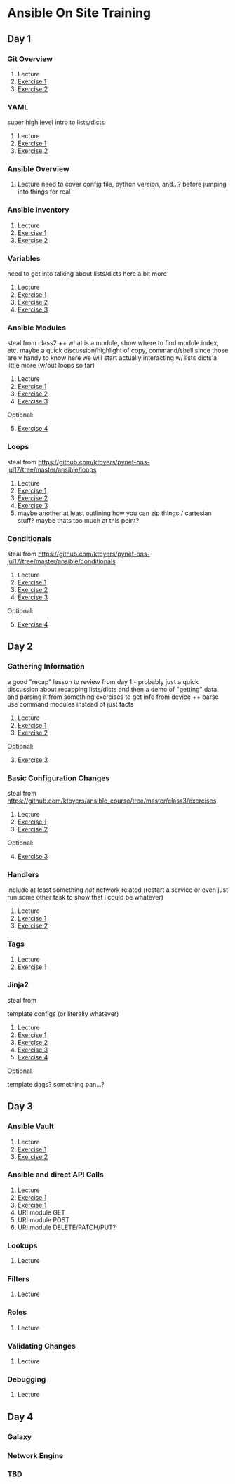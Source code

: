 # Ansible On Site Training

## Day 1

### Git Overview

1. Lecture
2. [Exercise 1](/day1/git/git_ex1.md)
3. [Exercise 2](/day1/git/git_ex2.md)

### YAML

super high level intro to lists/dicts

1. Lecture
2. [Exercise 1](/day1/yaml/yaml_ex1.md)
3. [Exercise 2](/day1/yaml/yaml_ex2.md)

### Ansible Overview

1. Lecture
    need to cover config file, python version, and...? before jumping into things for real

### Ansible Inventory

1. Lecture
2. [Exercise 1](/day1/inventory/inventory_ex1.md)
3. [Exercise 2](/day1/inventory/inventory_ex2.md)


### Variables

need to get into talking about lists/dicts here a bit more

1. Lecture
2. [Exercise 1](/day1/variables/variables_ex1.md)
3. [Exercise 2](/day1/variables/variables_ex2.md)
4. [Exercise 3](/day1/variables/variables_ex3.md)


### Ansible Modules

steal from class2 ++ what is a module, show where to find module index, etc. maybe a quick discussion/highlight of copy, command/shell since those are v handy to know
here we will start actually interacting w/ lists dicts a little more (w/out loops so far)

1. Lecture
2. [Exercise 1](/day1/modules/modules_ex1.md)
3. [Exercise 2](/day1/modules/modules_ex2.md)
4. [Exercise 3](/day1/modules/modules_ex3.md)

Optional:

5. [Exercise 4](/day1/modules/modules_ex4.md)


### Loops
steal from https://github.com/ktbyers/pynet-ons-jul17/tree/master/ansible/loops

1. Lecture
2. [Exercise 1](/day1/loops/loops_ex1.md)
3. [Exercise 2](/day1/loops/loops_ex2.md)
4. [Exercise 3](/day1/loops/loops_ex3.md)
5. maybe another at least outlining how you can zip things / cartesian stuff? maybe thats too much at this point?

### Conditionals
steal from https://github.com/ktbyers/pynet-ons-jul17/tree/master/ansible/conditionals

1. Lecture
2. [Exercise 1](/day1/conditionals/conditionals_ex1.md)
3. [Exercise 2](/day1/conditionals/conditionals_ex2.md)
3. [Exercise 3](/day1/conditionals/conditionals_ex3.md)

Optional:

5. [Exercise 4](/day1/conditionals/conditionals_ex4.md)

## Day 2

### Gathering Information

a good "recap" lesson to review from day 1 - probably just a quick discussion about recapping lists/dicts and then a demo of "getting" data and parsing it from something
exercises to get info from device ++ parse
use command modules instead of just facts

1. Lecture
2. [Exercise 1](/day2/gathering_info/gathering_info_ex1.md)
3. [Exercise 2](/day2/gathering_info/gathering_info_ex2.md)

Optional:

3. [Exercise 3](/day2/gathering_info/gathering_info_ex3.md)

### Basic Configuration Changes
steal from https://github.com/ktbyers/ansible_course/tree/master/class3/exercises

1. Lecture
2. [Exercise 1](/day2/basic_configuration/basic_configuration_ex1.md)
3. [Exercise 2](/day2/basic_configuration/basic_configuration_ex2.md)

Optional:

4. [Exercise 3](/day2/basic_configuration/basic_configuration_ex3.md)

### Handlers
include at least something *not* network related (restart a service or even just run some other task to show that i could be whatever)

1. Lecture
2. [Exercise 1](/day2/handlers/basic_configuration_ex1.md)
2. [Exercise 2](/day2/handlers/basic_configuration_ex2.md)

### Tags

1. Lecture
2. [Exercise 1](/day2/tags/tags_ex1.md)

### Jinja2
steal from

template configs (or literally whatever)

1. Lecture
2. [Exercise 1](/day2/jinja2/templates_ex1.md)
3. [Exercise 2](/day2/jinja2/templates_ex2.md)
4. [Exercise 3](/day2/jinja2/templates_ex3.md)
5. [Exercise 4](/day2/jinja2/templates_ex4.md)

Optional

template dags? something pan...?


## Day 3

### Ansible Vault

1. Lecture
2. [Exercise 1](/day3/vault/vault_ex1.md)
3. [Exercise 2](/day3/vault/vault_ex2.md)

### Ansible and direct API Calls

1. Lecture
2. [Exercise 1](/day3/apis/apis_ex1.md)
3. [Exercise 1](/day3/apis/apis_ex2.md)
2. URI module GET
3. URI module POST
4. URI module DELETE/PATCH/PUT?

### Lookups

1. Lecture


### Filters

1. Lecture

### Roles

1. Lecture

### Validating Changes

1. Lecture

### Debugging

1. Lecture

## Day 4

### Galaxy

### Network Engine

### TBD

